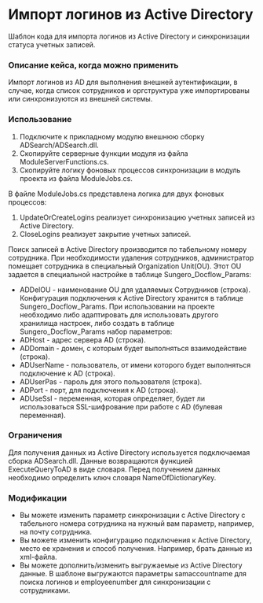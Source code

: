 # Импорт логинов из Active Directory
Шаблон кода для импорта логинов из Active Directory и синхронизации статуса учетных записей.

### Описание кейса, когда можно применить
Импорт логинов из AD для выполнения внешней аутентификации, в случае, когда список сотрудников и оргструктура уже импортированы или синхронизуются из внешней системы.

### Использование
1. Подключите к прикладному модулю внешнюю сборку ADSearch/ADSearch.dll.
2. Скопируйте серверные функции модуля из файла ModuleServerFunctions.cs.
3. Скопируйте логику фоновых процессов синхронизации в модуль проекта из файла ModuleJobs.cs.

В файле ModuleJobs.cs представлена логика для двух фоновых процеcсов:
 1. UpdateOrCreateLogins реализует синхронизацию учетных записей из Active Directory.
 2. CloseLogins реализует закрытие учетных записей.
 
Поиск записей в Active Directory производится по табельному номеру сотрудника.
При необходимости удаления сотрудников, администратор помещает сотрудника в специальный Organization Unit(OU). Этот OU задается в специальной настройке в таблице Sungero_Docflow_Params:
 - ADDelOU - наименование OU для удаляемых Сотрудников (строка). 
Конфигурация подключения к Active Directory хранится в таблице Sungero_Docflow_Params. При использовании на проекте необходимо либо адаптировать для использовать другого хранилища настроек, либо создать в таблице Sungero_Docflow_Params набор параметров:
 - ADHost - адрес сервера AD (строка).
 - ADDomain - домен, с которым будет выполняться взаимодействие (строка).
 - ADUserName - пользователь, от имени которого будет выполняться подключение к AD (строка).
 - ADUserPas - пароль для этого пользователя (строка).
 - ADPort - порт, для подключения к AD (строка).
 - ADUseSsl - переменная, которая определяет, будет ли использоваться SSL-шифрование при работе с AD (булевая переменная).
 
### Ограничения
Для получения данных из Active Directory используется подключаемая сборка ADSearch.dll.
Данные возвращаются функцией ExecuteQueryToAD в виде словаря. Перед получением данных необходимо определить ключ словаря NameOfDictionaryKey.

### Модификации
 - Вы можете изменить параметр синхронизации с Active Directory с табельного номера сотрудника на нужный вам параметр, например, на почту сотрудника.
 - Вы можете изменить конфигурацию подключения к Active Directory, место ее хранения и способ получения. Например, брать данные из xml-файла.
 - Вы можете дополнить/изменить выгружаемые из Active Directory данные. В шаблоне выгружаются параметры samaccountname для поиска логинов и employeenumber для синхронизации с сотрудниками.
